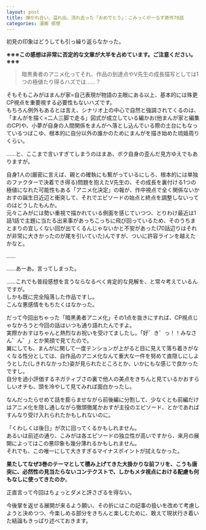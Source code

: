 ```yaml
---
layout: post
title: 弾かれ合い、溢れ出、流れ去った「おめでとう」：こみっくがーるず原作78話
categories: 漫画 感想
---
```


初見の印象はどうしても引っ繰り返らなかった。

**※※※この感想は非常に否定的な文章が大半を占めています。ご注意ください。※※※**

> 暗黒勇者のアニメ化ってそれ、作品の到達点やV先生の成長描写としては1つの極値たり得るハズでは……？

そもそもこみがはまんが家=自己表現が物語の主眼にある以上、基本的には殊更CP視点を重要視する必要性もないハズです。  
もちろん例外もあるとは言え、シナリオ上の中心で自然と強調されてくるのは、「まんがを描く=二人三脚で走る」図式が成立している編かお(他まんが家と編集のCP)や、小夢が自身の人間関係をまんがへ落とし込んでいる際の土台にもなっているつばこゆ、根本的に自分以外の誰かのためにまんがを描き始めた琉姫周りくらい。  

……と、ここまで言いすぎてしまうのはまあ、ボク自身の歪んだ見方ゆえでもありますが。

自身1人の(厳密に言えば、親との確執にも繋がっているにしろ、根本的には単独のファクターで決着でき得る)問題を抱えたV先生の、その成長を裏付ける1つの極値になれた可能性もある「アニメ化決定」の報が、作中視点で全く関係ないかおすの誕生日近辺と衝突して、それでエピソードの始点と終点を調整しないってのはどうしたもんか。  
元々こみがには勢い重視で描かれている側面を感じていつつ、とりわけ最近は1話1話で主題に当たる出来事があっちこっちに飛び回っているため、そのうちまとまりの宜しくない回が出てくるんじゃないかと不安があった(70話辺りはそれが非常に大きかったのが尾を引いていた)んですが、ついに許容ラインを越えたかなと。  

……

……あーあ。言ってしまった。

……これでも普段感想を言うならなるべく肯定的な見解を、と常々考えているんですが。  
しかも既に完全陥落した作品ですし。  
こんな悪感情をもちたくはなかった。

だって今回出ちゃった「暗黒勇者アニメ化」その1点を抜きにすれば、CP視点じゃなかろうと今回の話はいつも通り語れたんですよ。  
実際かおすはちゃんと熱烈なお祝いを受けてましたし。「好゛き゛っ！！みなさん゛ん゛」とか笑顔で見てたので。  
翼にしても、まんがに関して一度テンションが上がると目に見えて落ち着きがなくなる性分としては、自作品のアニメ化なんて重大な一件を努めて直隠しにしようとした(しきれなかった)姿が見られたところとか、いかにもな感じで良かったですし。  
自分を過小評価するネガティブさの裏で他人の美点をきちんと見ているかおすらしいオチも、頭を冷やして見てみれば面白かったし。

なんだったらせめて話を膨らませながら前後編に分割して、少なくとも前編だけはアニメ化を隠し通しながら徹頭徹尾かおすが主役のエピソード、とかであればすんなり受け入れられたかもしれないのに。

「くわしくは後日」が次に回ってくるかもしれません。  
あるいは前述の通り、こみがは各エピソードの独立性が高いですから、来月の展開によってはこの悪印象も幾分薄れるかもしれません。  
それでも、この唯一にして大きすぎるマイナスポイントが拭えなかった。

**果たしてなぜ3巻のテーマとして積み上げてきた大掛かりな前フリを、こうも唐突に、必然性の見当たらないコンテクストで、しかもメタ視点における配慮も何もなしに使ってきたのか**。

正直言って今回はちょっとダメと評さざるを得ない。

今後掌を返せる展開が来るよう願い、その折にはこの記事の扱いを改めて考慮しようと決めつつ、今楽しめる部分をきちんと楽しむために、敢えて現状行き着いた結論もきっぱり述べておきます。
